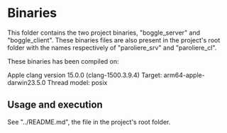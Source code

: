 # Binaries
This folder contains the two project binaries, "boggle_server" and "boggle_client". These binaries files are also present in the project's root folder with the names respectively of "paroliere_srv" and "paroliere_cl". 

These binaries has been compiled on:

Apple clang version 15.0.0 (clang-1500.3.9.4)
Target: arm64-apple-darwin23.5.0
Thread model: posix

## Usage and execution
See "../README.md", the file in the project's root folder.

